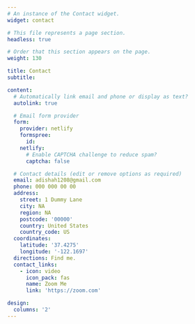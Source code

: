 ```yaml
---
# An instance of the Contact widget.
widget: contact

# This file represents a page section.
headless: true

# Order that this section appears on the page.
weight: 130

title: Contact
subtitle:

content:
  # Automatically link email and phone or display as text?
  autolink: true

  # Email form provider
  form:
    provider: netlify
    formspree:
      id:
    netlify:
      # Enable CAPTCHA challenge to reduce spam?
      captcha: false

  # Contact details (edit or remove options as required)
  email: adishah1208@gmail.com
  phone: 000 000 00 00
  address:
    street: 1 Dummy Lane
    city: NA
    region: NA
    postcode: '00000'
    country: United States
    country_code: US
  coordinates:
    latitude: '37.4275'
    longitude: '-122.1697'
  directions: Find me.
  contact_links:
    - icon: video
      icon_pack: fas
      name: Zoom Me
      link: 'https://zoom.com'

design:
  columns: '2'
---
```

